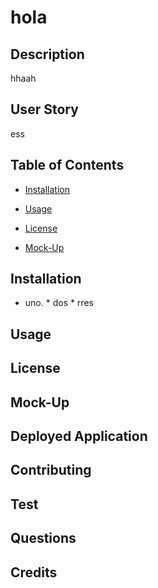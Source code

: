  

# hola

## Description

 hhaah

## User Story 

 ess

## Table of Contents

* [Installation](#installation)

* [Usage](#usage)

* [License](#license)

* [Mock-Up](#mock-up)



## Installation

 * uno. * dos * rres

## Usage

## License

## Mock-Up

## Deployed Application

## Contributing

## Test

## Questions

## Credits



